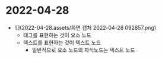 # 2022-04-28

- ![](2022-04-28.assets/화면 캡처 2022-04-28 092857.png)
  - 태그를 표현하는 것이 요소 노드
  - 텍스트를 표현하는 것이 텍스트 노드
    - 일반적으로 요소 노드의 자식노드는 텍스트 노드